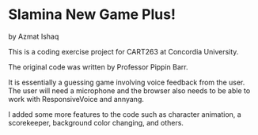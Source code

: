 # Slamina New Game Plus!

by Azmat Ishaq

This is a coding exercise project for CART263 at Concordia University.

The original code was written by Professor Pippin Barr.

It is essentially a guessing game involving voice feedback from the user.
The user will need a microphone and the browser also needs to be able to work with ResponsiveVoice and annyang.

I added some more features to the code such as character animation, a scorekeeper, background color changing, and others.

